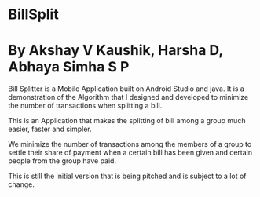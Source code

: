 # BillSplit
# By Akshay V Kaushik, Harsha D, Abhaya Simha S P

Bill Splitter is a Mobile Application built on Android Studio and java. 
It is a demonstration of the Algorithm that I designed and developed to minimize the number of transactions when splitting a bill. 

This is an Application that makes the splitting of bill among a group much easier, faster and simpler.

We minimize the number of transactions among the members of a group to settle their share of payment when a certain bill has been given and certain people from the group have paid.

This is still the initial version that is being pitched and is subject to a lot of change.
